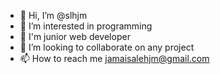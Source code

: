 - 👋 Hi, I’m @slhjm
- 👀 I’m interested in programming
- 🌱 I'm junior web developer 
- 💞️ I’m looking to collaborate on any project
- 📫 How to reach me jamaisalehjm@gmail.com

<!---
slhjm/slhjm is a ✨ special ✨ repository because its `README.md` (this file) appears on your GitHub profile.
You can click the Preview link to take a look at your changes.
--->
